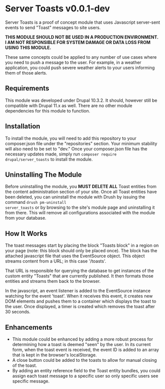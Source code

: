 # Server Toasts v0.0.1-dev

Server Toasts is a proof of concept module that uses Javascript server-sent events to send "Toast" messages to site users.

<strong>THIS MODULE SHOULD NOT BE USED IN A PRODUCTION ENVIRONMENT. I AM NOT RESPONSIBLE FOR SYSTEM DAMAGE OR DATA LOSS
FROM USING THIS MODULE.</strong> 

These same concepts could be applied to any number of use cases where you need to push 
a message to the user. For example, in a weather application, you could push severe weather alerts to your users 
informing them of those alerts.

## Requirements

This module was developed under Drupal 10.3.2. It should, however still be compatible with Drupal 11.x as well. There
are no other module dependencies for this module to function.

## Installation

To install the module, you will need to add this repository to your composer.json file under the "repositories" section.
Your minimum stability will also need to be set to "dev." Once your composer.json file has the necessary updates made,
simply run <code>composer require drupal/server_toasts</code> to install the module.

## Uninstalling The Module

Before uninstalling the module, you <strong>MUST DELETE ALL</strong> Toast entities from the content administration
section of your site. Once all Toast entities have been deleted, you can uninstall the module with Drush by issuing the
command <code>drush pm-uninstall server_toasts</code> or by browsing to the site's module page and uninstalling it
from there. This will remove all configurations associated with the module from your database.

## How It Works

The toast messages start by placing the block "Toasts block" in a region on your page (note: this block should only be
placed once). The block has the attached javascript file that uses the EventSource object. This object streams content
from a URL; in this case '/toasts'.

That URL is responsible for querying the database to get instances of the custom entity "Toasts" that are currently
published. It then formats those entities and streams them back to the browser.

In the javascript, an event listener is added to the EventSource instance watching for the event 'toast'. When it receives
this event, it creates new DOM elements and pushes them to a container which displays the toast to the user. Once displayed,
a timer is created which removes the toast after 30 seconds.

## Enhancements

* This module could be enhanced by adding a more robust process for determining how a toast is deemed "seen" by the user.
In its current form, when the toast event is received, the event ID is added to an array that is kept in the browser's
localStorage.
* A close button could be added to the toasts to allow for manual closing of the toast.
* By adding an entity reference field to the Toast entity bundles, you could assign each toast message to a specific user
  so only specific users see specific message.
